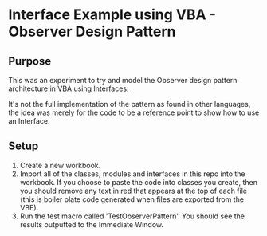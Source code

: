 # Interface Example using VBA - Observer Design Pattern

## Purpose

This was an experiment to try and model the Observer design pattern architecture in VBA using Interfaces.

It's not the full implementation of the pattern as found in other languages, the idea was merely for the code to be a reference point to show how to use an Interface.

## Setup

1. Create a new workbook.
2. Import all of the classes, modules and interfaces in this repo into the workbook. If you choose to paste the code into classes you create, then you should remove any text in red that appears at the top of each file (this is boiler plate code generated when files are exported from the VBE).
4. Run the test macro called 'TestObserverPattern'. You should see the results outputted to the Immediate Window.



